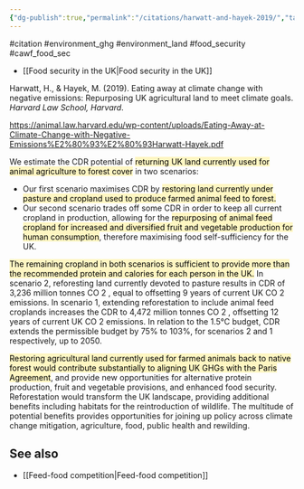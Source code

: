 ```yaml
---
{"dg-publish":true,"permalink":"/citations/harwatt-and-hayek-2019/","tags":["animal_feed","wild_animals"],"created":"2025-10-23T17:42:44.331+01:00","updated":"2025-10-23T19:20:34.046+01:00"}
---
```


#citation #environment_ghg #environment_land #food_security #cawf_food_sec 

- [[Food security in the UK\|Food security in the UK]]

Harwatt, H., & Hayek, M. (2019). Eating away at climate change with negative emissions: Repurposing UK agricultural land to meet climate goals. _Harvard Law School, Harvard_.

https://animal.law.harvard.edu/wp-content/uploads/Eating-Away-at-Climate-Change-with-Negative-Emissions%E2%80%93%E2%80%93Harwatt-Hayek.pdf

We estimate the CDR potential of <mark style="background: #FFF3A3A6;">returning UK land currently used for animal agriculture to
forest cover</mark> in two scenarios:

- Our first scenario maximises CDR by <mark style="background: #FFF3A3A6;">restoring land currently under pasture and cropland used to produce farmed animal feed to forest. </mark>
- Our second scenario trades off some CDR in order to keep all current cropland in production, allowing for the <mark style="background: #FFF3A3A6;">repurposing of animal feed cropland for increased and diversified fruit and vegetable production for human consumption</mark>, therefore maximising food self-sufficiency for the UK. 

<mark style="background: #FFF3A3A6;">The remaining cropland in both scenarios is sufficient to provide more than the recommended protein and calories for each person in the UK.</mark> In scenario 2, reforesting land currently devoted to pasture results in CDR of 3,236 million tonnes CO 2 , equal to offsetting 9 years of current UK CO 2 emissions. In scenario 1, extending reforestation to include animal feed croplands increases the
CDR to 4,472 million tonnes CO 2 , offsetting 12 years of current UK CO 2 emissions. In relation
to the 1.5°C budget, CDR extends the permissible budget by 75% to 103%, for scenarios 2 and
1 respectively, up to 2050.

<mark style="background: #FFF3A3A6;">Restoring agricultural land currently used for farmed animals back to native forest would contribute substantially to aligning UK GHGs with the Paris Agreement</mark>, and provide new opportunities for alternative protein production, fruit and vegetable provisions, and enhanced food security. Reforestation would transform the UK landscape, providing additional benefits including habitats for the reintroduction of wildlife. The multitude of potential benefits provides opportunities for joining up policy across climate change mitigation, agriculture, food, public health and rewilding.

## See also
- [[Feed-food competition\|Feed-food competition]]